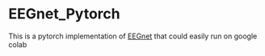 # EEGnet_Pytorch
This is a pytorch implementation of [EEGnet](https://arxiv.org/abs/1611.08024) that could easily run on google colab
